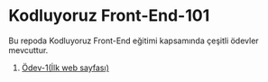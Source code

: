# Kodluyoruz Front-End-101
Bu repoda Kodluyoruz Front-End eğitimi kapsamında çeşitli ödevler mevcuttur.

1. <a href="![page1](https://user-images.githubusercontent.com/100076932/166307479-7bbacd3a-fa23-4765-bd54-fd5c9423727d.png)">Ödev-1(İlk web sayfası)</a>
